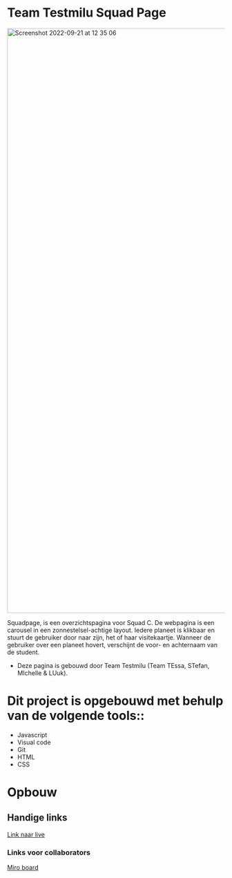 # Team Testmilu Squad Page

<img width="1350" alt="Screenshot 2022-09-21 at 12 35 06" src="https://user-images.githubusercontent.com/106346778/191483245-f66a48d9-55f9-4e20-b584-06b36766ca46.png">

Squadpage, is een overzichtspagina voor Squad C. De webpagina is een carousel in een zonnestelsel-achtige layout. Iedere planeet is klikbaar en stuurt de gebruiker door naar zijn, het of haar visitekaartje. Wanneer de gebruiker over een planeet hovert, verschijnt de voor- en achternaam van de student.
* Deze pagina is gebouwd door Team Testmilu (Team TEssa, STefan, MIchelle & LUuk).







# Dit project is opgebouwd met behulp van de volgende tools::
* Javascript 
* Visual code
* Git
* HTML
* CSS

# Opbouw 






## Handige links

[Link naar live](https://luukbrauckmann.github.io/your-tribe-squad-page/)

### Links voor collaborators
[Miro board](https://miro.com/welcomeonboard/QU9HeTF5OWxYUlhkYlREZTFMSDYxa3VZdUd4OExYVWZJdGdGUlh5OUNlczM3dlQyejRwVnB4UlNQSDhQM2JyaHwzNDU4NzY0NTMzMDY3NjQyODY5?share_link_id=330823329398)
